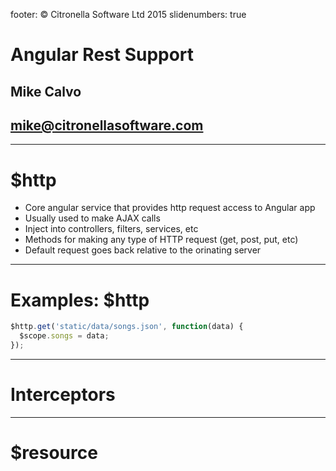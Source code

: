 footer: © Citronella Software Ltd 2015
slidenumbers: true

# Angular Rest Support
## Mike Calvo
## mike@citronellasoftware.com

---
# $http
- Core angular service that provides http request access to Angular app
- Usually used to make AJAX calls
- Inject into controllers, filters, services, etc
- Methods for making any type of HTTP request (get, post, put, etc)
- Default request goes back relative to the orinating server

---
# Examples: $http

``` javascript
$http.get('static/data/songs.json', function(data) {
  $scope.songs = data;
});
```

---
# Interceptors

---
# $resource
